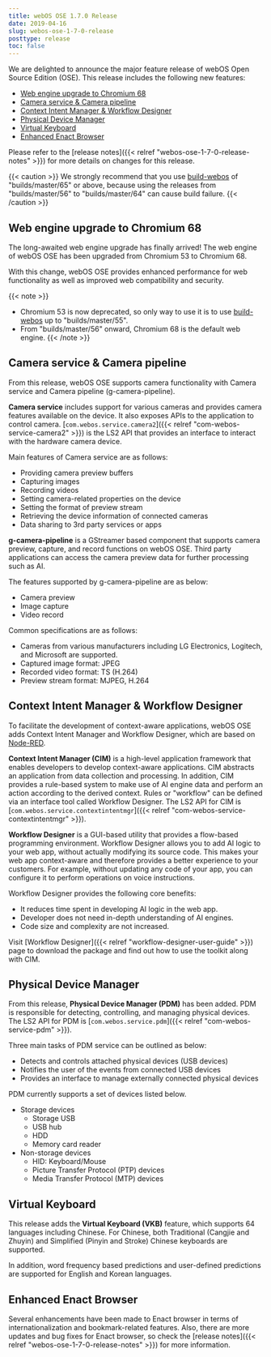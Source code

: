 ```yaml
---
title: webOS OSE 1.7.0 Release
date: 2019-04-16
slug: webos-ose-1-7-0-release
posttype: release
toc: false
---
```


We are delighted to announce the major feature release of webOS Open Source Edition (OSE). This release includes the following new features:

* [Web engine upgrade to Chromium 68](#web-engine-upgrade-to-chromium-68)
* [Camera service & Camera pipeline](#camera-service-camera-pipeline)
* [Context Intent Manager & Workflow Designer](#context-intent-manager-workflow-designer)
* [Physical Device Manager](#physical-device-manager)
* [Virtual Keyboard](#virtual-keyboard)
* [Enhanced Enact Browser](#enhanced-enact-browser)

Please refer to the [release notes]({{< relref "webos-ose-1-7-0-release-notes" >}}) for more details on changes for this release.

{{< caution >}}
We strongly recommend that you use [build-webos](https://github.com/webosose/build-webos) of "builds/master/65" or above, because using the releases from "builds/master/56" to "builds/master/64" can cause build failure.
{{< /caution >}}

## Web engine upgrade to Chromium 68

The long-awaited web engine upgrade has finally arrived! The web engine of webOS OSE has been upgraded from Chromium 53 to Chromium 68.

With this change, webOS OSE provides enhanced performance for web functionality as well as improved web compatibility and security.

{{< note >}}
* Chromium 53 is now deprecated, so only way to use it is to use [build-webos](https://github.com/webosose/build-webos) up to "builds/master/55".
* From "builds/master/56" onward, Chromium 68 is the default web engine.
{{< /note >}}

## Camera service & Camera pipeline

From this release, webOS OSE supports camera functionality with Camera service and Camera pipeline (g-camera-pipeline).

**Camera service** includes support for various cameras and provides camera features available on the device. It also exposes APIs to the application to control camera. [`com.webos.service.camera2`]({{< relref "com-webos-service-camera2" >}}) is the LS2 API that provides an interface to interact with the hardware camera device.

Main features of Camera service are as follows:

* Providing camera preview buffers
* Capturing images
* Recording videos
* Setting camera-related properties on the device
* Setting the format of preview stream
* Retrieving the device information of connected cameras
* Data sharing to 3rd party services or apps

**g-camera-pipeline** is a GStreamer based component that supports camera preview, capture, and record functions on webOS OSE. Third party applications can access the camera preview data for further processing such as AI.

The features supported by g-camera-pipeline are as below:

* Camera preview
* Image capture
* Video record

Common specifications are as follows:

* Cameras from various manufacturers including LG Electronics, Logitech, and Microsoft are supported.
* Captured image format: JPEG
* Recorded video format: TS (H.264)
* Preview stream format: MJPEG, H.264

## Context Intent Manager & Workflow Designer

To facilitate the development of context-aware applications, webOS OSE adds Context Intent Manager and Workflow Designer, which are based on [Node-RED](https://nodered.org/).

**Context Intent Manager (CIM)** is a high-level application framework that enables developers to develop context-aware applications. CIM abstracts an application from data collection and processing. In addition, CIM provides a rule-based system to make use of AI engine data and perform an action according to the derived context. Rules or "workflow" can be defined via an interface tool called Workflow Designer. The LS2 API for CIM is [`com.webos.service.contextintentmgr`]({{< relref "com-webos-service-contextintentmgr" >}}).

**Workflow Designer** is a GUI-based utility that provides a flow-based programming environment. Workflow Designer allows you to add AI logic to your web app, without actually modifying its source code. This makes your web app context-aware and therefore provides a better experience to your customers. For example, without updating any code of your app, you can configure it to perform operations on voice instructions.

Workflow Designer provides the following core benefits:

* It reduces time spent in developing AI logic in the web app.
* Developer does not need in-depth understanding of AI engines.
* Code size and complexity are not increased.

Visit [Workflow Designer]({{< relref "workflow-designer-user-guide" >}}) page to download the package and find out how to use the toolkit along with CIM.

## Physical Device Manager

From this release, **Physical Device Manager (PDM)** has been added. PDM is responsible for detecting, controlling, and managing physical devices. The LS2 API for PDM is [`com.webos.service.pdm`]({{< relref "com-webos-service-pdm" >}}).

Three main tasks of PDM service can be outlined as below:

* Detects and controls attached physical devices (USB devices)
* Notifies the user of the events from connected USB devices
* Provides an interface to manage externally connected physical devices

PDM currently supports a set of devices listed below.

* Storage devices
    * Storage USB
    * USB hub
    * HDD
    * Memory card reader
* Non-storage devices
    * HID: Keyboard/Mouse
    * Picture Transfer Protocol (PTP) devices
    * Media Transfer Protocol (MTP) devices

## Virtual Keyboard

This release adds the **Virtual Keyboard (VKB)** feature, which supports 64 languages including Chinese. For Chinese, both Traditional (Cangjie and Zhuyin) and Simplified (Pinyin and Stroke) Chinese keyboards are supported.

In addition, word frequency based predictions and user-defined predictions are supported for English and Korean languages.

## Enhanced Enact Browser

Several enhancements have been made to Enact browser in terms of internationalization and bookmark-related features. Also, there are more updates and bug fixes for Enact browser, so check the [release notes]({{< relref "webos-ose-1-7-0-release-notes" >}}) for more information.
